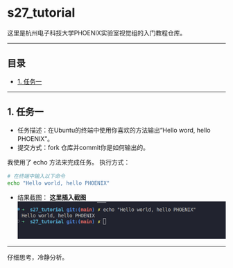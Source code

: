 # s27_tutorial
这里是杭州电子科技大学PHOENIX实验室视觉组的入门教程仓库。

---
## 目录
- [1. 任务一](#任务一)

---
## 1. 任务一
- 任务描述：在Ubuntu的终端中使用你喜欢的方法输出“Hello word, hello PHOENIX”。
- 提交方式：fork 仓库并commit你是如何输出的。

我使用了 echo 方法来完成任务。
执行方式：
```bash
# 在终端中输入以下命令
echo "Hello world, hello PHOENIX"
```
- 结果截图：
**这里插入截图**
![alt text](image.png)

---
仔细思考，冷静分析。